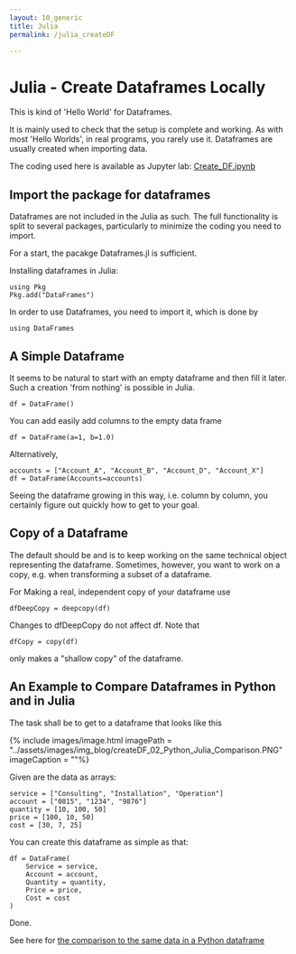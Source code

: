 ```yaml
---
layout: 10_generic
title: Julia
permalink: /julia_createDF

---
```


# Julia - Create Dataframes Locally

This is kind of 'Hello World' for Dataframes.

It is mainly used to check that the setup is complete and working.
As with most 'Hello Worlds', in real programs, you rarely use it.
Dataframes are usually created when importing data.

The coding used here is available as Jupyter lab: 
[Create_DF.ipynb](https://github.com/MaSe69/dataframes/tree/master/dfJulia)

## Import the package for dataframes

Dataframes are not included in the Julia as such.
The full functionality is split to several packages, particularly to minimize the coding you need to import.

For a start, the pacakge Dataframes.jl is sufficient.

Installing dataframes in Julia:

>
    using Pkg
    Pkg.add("DataFrames")

In order to use Dataframes, you need to import it, which is done by 

> 
    using DataFrames


## A Simple Dataframe

It seems to be natural to start with an empty dataframe and then fill it later.
Such a creation 'from nothing' is possible in Julia. 


>
    df = DataFrame()

You can add easily add columns to the empty data frame

>
    df = DataFrame(a=1, b=1.0)


Alternatively,
>
    accounts = ["Account_A", "Account_B", "Account_D", "Account_X"]
    df = DataFrame(Accounts=accounts)

Seeing the dataframe growing in this way, i.e. column by column, you certainly figure out quickly how to get to your goal.


## Copy of a Dataframe

The default should be and is to keep working on the same technical object representing the dataframe. Sometimes, however, you want to work on a copy, e.g. when transforming a subset of a dataframe.

For Making a real, independent copy of your dataframe use

>
    dfDeepCopy = deepcopy(df)

Changes to dfDeepCopy do not affect df.
Note that 
>
    dfCopy = copy(df)

only makes a "shallow copy" of the dataframe.


## An Example to Compare Dataframes in Python and in Julia

The task shall be to get to a dataframe that looks like this

{% include images/image.html imagePath = "../assets/images/img_blog/createDF_02_Python_Julia_Comparison.PNG" imageCaption =  ""%}

Given are the data as arrays:

>
    service = ["Consulting", "Installation", "Operation"]
    account = ["0815", "1234", "9876"]
    quantity = [10, 100, 50]
    price = [100, 10, 50]
    cost = [30, 7, 25]

You can create this dataframe as simple as that:

>
    df = DataFrame(
        Service = service,
        Account = account,
        Quantity = quantity,
        Price = price,
        Cost = cost
    )

Done.

See here for [the comparison to the same data in a Python dataframe](python_julia_comparison)






